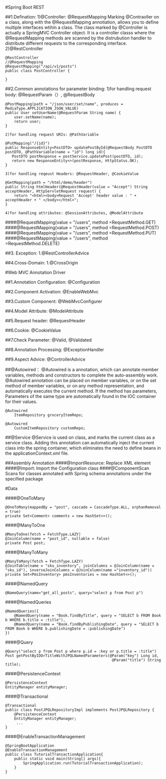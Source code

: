 #Spring Boot REST

##1.Defination: 
    1)@Controller: 
        @RequestMapping
        Marking @Contraoller on a class, along with the @RequestMapping annotiation, allows you to define multiple interfaces 
        wtihin a class. The class marked by @Controller is actually a SpringMVC Controller object. It is a controller classs where 
        the @RequestMapping methods are scanned  by the distrubution handler to distribute different requests to the corresponding 
        interface.
    2)@RestController
    
```
@RestController
//@RequestMapping
@RequestMapping("/api/v1/posts")
public class PostController {

}

```

##2.Common annotations for parameter binding:
    1)for handling request body: @RequestParam（）, @RequestBody
```
@PostMapping(path = "/json/user/set/name", produces = MediaType.APPLICATION_JSON_VALUE)
public User setUserName(@RequestParam String name) {
    user.setName(name);
    return user;
}

```

    2)for handling request URIs: @PathVariable
```
@PutMapping("/{id}")
public ResponseEntity<PostDTO> updatePostById(@RequestBody PostDTO postDTO, @PathVariable(name = "id") long id){
   PostDTO postResponse = postService.updatePost(postDTO, id);
   return new ResponseEntity<>(postResponse, HttpStatus.OK);
}
```
    3)for handling reqeust Headers: @RequestHeader, @CookieValue
```
@GetMapping(path = "/html/demo/header")
public String htmlHeader(@RequestHeader(value = "Accept") String acceptHeader, HttpServletRequest request) {
    return "<html><body>Request 'Accept' header value : " + acceptHeader + " </body></html>";
}

```

    4)for handling attributes: @SessionAttributes, @ModelAttribute

####@RequestMapping(value = "/users", method =RequestMethod.GET)
####@RequestMapping(value = "/users", method =RequestMethod.POST)
####@RequestMapping(value = "/users", method =RequestMethod.PUT)
####@RequestMapping(value = "/users", method =RequestMethod.DELETE)





##3. Exception:
    1.@RestControllerAdvice

##4.Cross-Domain:
    1.@CrossOrigin


#Web MVC Annotation Driver

##1.Annotation Configuration:
    @Configuration

##2.Component Activation:
    @EnableWebMvc

##3.Custom Component:
    @WebMvcConfigurer

##4.Model Attribute:
    @ModelAttribute

##5.Request header:
    @RequestHeader

##6.Cookie:
    @CookieValue

##7.Check Parameter:
    @Valid, @Validated

##8.Annotation Processing:
    @ExceptionHandler

##9.Aspect Advice:
    @ControllerAdvice


##@Autowired：
    @Autowired is a annotation, which can annotate member variables, methods and constructors to complete the auto-assembly work. 
    @Autowired annotation can be placed on member variables, or on the set method of member variables, or on any method representation, 
    and automatically executes the current method. If the method has parameters, Parameters of the same type are automatically 
    found in the IOC container for their values.
```
@Autowired
    ItemRepository groceryItemRepo;

@Autowired
	CustomItemRepository customRepo;

```

##@Service
    @Service is used on class, and marks the current class as a service class. Adding this annotation can automatically inject 
    the current class into the spring container, which eliminates the need to define beans in the applicationContext.xml file.


##Assembly Annotation
####@ImportResource:
    Replace XML element <import>
####@Import:
    Import the Configuration class
####@ComponentScan
    Scans for classes annotated with Spring schema annotations under the specified package

#Data 

####@OneToMany
```
@OneToMany(mappedBy = "post", cascade = CascadeType.ALL, orphanRemoval = true)
private Set<Comment> comments = new HashSet<>();
```
####@ManyToOne
```
@ManyToOne(fetch = FetchType.LAZY)
@JoinColumn(name = "post_id", nullable = false)
private Post post;

```

####@ManyToMany
```
@ManyToMany(fetch = FetchType.LAZY)
@JoinTable(name = "sku_inventory", joinColumns = @JoinColumn(name = "sku_id"), inverseJoinColumns = @JoinColumn(name ="inventory_id"))
private Set<PmsInventory> pmsInventories = new HashSet<>();

```

####@NamedQuery
```
@NameQuery(name="get_all_posts", query="select p from Post p")
```

####@NamedQueries
```
@NamedQueries({
    @NamedQuery(name = "Book.findByTitle", query = "SELECT b FROM Book b WHERE b.title = :title"),
    @NamedQuery(name = "Book.findByPublishingDate", query = "SELECT b FROM Book b WHERE b.publishingDate = :publishingDate")
})
```

####@Query
```
@Query("select p from Post p where p.id = :key or p.title = :title")
Post getPostByIDOrTitleWithJPQLNamedParameters(@Param("key") Long id,
                                                @Param("title") String title);
```

####@PersistenceContext
```
@PersistenceContext
EntityManager entityManager;
```

####@Transactional
```
@Transactional
public class PostJPQLRepositoryImpl implements PostJPQLRepository {
    @PersistenceContext
    EntityManager entityManager;
     ...
}

```

####@EnableTransactionManagement
```
@SpringBootApplication
@EnableTransactionManagement
public class TutorialTransactionApplication{
    public static void main(String[] args){
        SpringApplication.run(TutorialTransactionApplication);
    }
}
```











